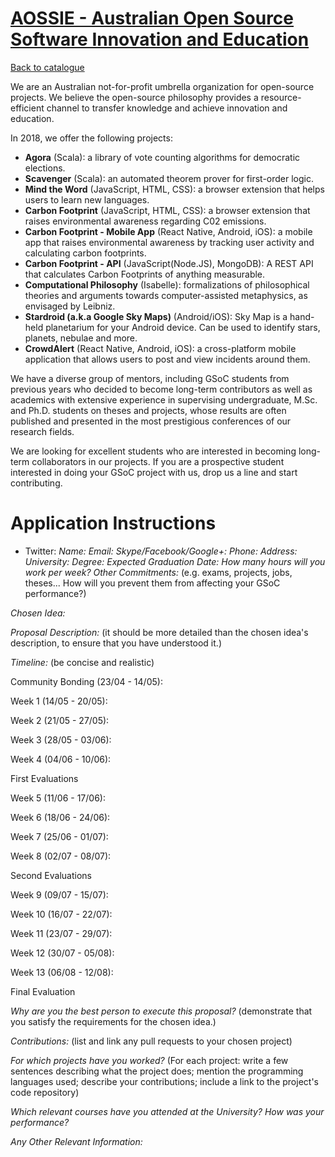 
# [AOSSIE - Australian Open Source Software Innovation and Education](http://aossie.org/)

[Back to catalogue](../README.md#aossie-australian-open-source-software-innovation-and-education)

We are an Australian not-for-profit umbrella organization for open-source projects. We believe the open-source philosophy provides a resource-efficient channel to transfer knowledge and achieve innovation and education.

In 2018, we offer the following projects:

* **Agora** (Scala): a library of vote counting algorithms for democratic elections.
* **Scavenger** (Scala): an automated theorem prover for first-order logic.
* **Mind the Word** (JavaScript, HTML, CSS): a browser extension that helps users to learn new languages.
* **Carbon Footprint** (JavaScript, HTML, CSS): a browser extension that raises environmental awareness regarding C02 emissions.
* **Carbon Footprint - Mobile App** (React Native, Android, iOS): a mobile app that raises environmental awareness by tracking user activity and calculating carbon footprints.
* **Carbon Footprint - API** (JavaScript(Node.JS), MongoDB): A REST API that calculates Carbon Footprints of anything measurable.
* **Computational Philosophy** (Isabelle): formalizations of philosophical theories and arguments towards computer-assisted metaphysics, as envisaged by Leibniz.
* **Stardroid (a.k.a Google Sky Maps)** (Android/iOS): Sky Map is a hand-held planetarium for your Android device. Can be used to identify stars, planets, nebulae and more.
* **CrowdAlert** (React Native, Android, iOS): a cross-platform mobile application that allows users to post and view incidents around them.

We have a diverse group of mentors, including GSoC students from previous years who decided to become long-term contributors as well as academics with extensive experience in supervising undergraduate, M.Sc. and Ph.D. students on theses and projects, whose results are often published and presented in the most prestigious conferences of our research fields.

We are looking for excellent students who are interested in becoming long-term collaborators in our projects. If you are a prospective student interested in doing your GSoC project with us, drop us a line and start contributing.

# Application Instructions

* Twitter: *Name:*
*Email:*
*Skype/Facebook/Google+:*
*Phone:*
*Address:*
*University:*
*Degree:*
*Expected Graduation Date:*
*How many hours will you work per week?*
*Other Commitments:* (e.g. exams, projects, jobs, theses... How will you prevent them from affecting your GSoC performance?)

*Chosen Idea:*

*Proposal Description:* (it should be more detailed than the chosen idea's description, to ensure that you have understood it.)

*Timeline:* (be concise and realistic)

Community Bonding (23/04 - 14/05):

Week 1 (14/05 - 20/05):

Week 2 (21/05 - 27/05):

Week 3 (28/05 - 03/06):

Week 4 (04/06 - 10/06):

First Evaluations

Week 5 (11/06 - 17/06):

Week 6 (18/06 - 24/06):

Week 7 (25/06 - 01/07):

Week 8 (02/07 - 08/07):

Second Evaluations

Week 9 (09/07 - 15/07):

Week 10 (16/07 - 22/07):

Week 11 (23/07 - 29/07):

Week 12 (30/07 - 05/08):

Week 13 (06/08 - 12/08):

Final Evaluation

*Why are you the best person to execute this proposal?* (demonstrate that you satisfy the requirements for the chosen idea.)

*Contributions:* (list and link any pull requests to your chosen project)

*For which projects have you worked?*  (For each project: write a few sentences describing what the project does; mention the programming languages used; describe your contributions; include a link to the project's code repository)

*Which relevant courses have you attended at the University? How was your performance?*

*Any Other Relevant Information:*